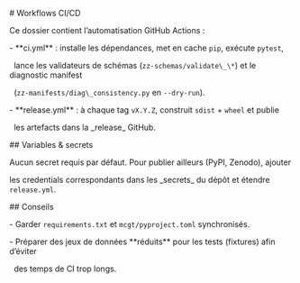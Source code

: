 \# Workflows CI/CD



Ce dossier contient l’automatisation GitHub Actions :



\- \*\*ci.yml\*\* : installe les dépendances, met en cache `pip`, exécute `pytest`,

&nbsp; lance les validateurs de schémas (`zz-schemas/validate\_\*`) et le diagnostic manifest

&nbsp; (`zz-manifests/diag\_consistency.py` en `--dry-run`).

\- \*\*release.yml\*\* : à chaque tag `vX.Y.Z`, construit `sdist` + `wheel` et publie

&nbsp; les artefacts dans la \_release\_ GitHub.



\## Variables \& secrets



Aucun secret requis par défaut. Pour publier ailleurs (PyPI, Zenodo), ajouter

les credentials correspondants dans les \_secrets\_ du dépôt et étendre `release.yml`.



\## Conseils



\- Garder `requirements.txt` et `mcgt/pyproject.toml` synchronisés.

\- Préparer des jeux de données \*\*réduits\*\* pour les tests (fixtures) afin d’éviter

&nbsp; des temps de CI trop longs.
